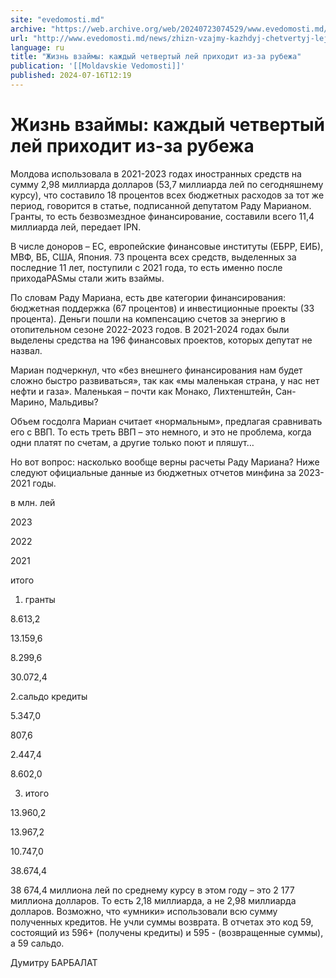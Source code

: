 ```yaml
---
site: "evedomosti.md"
archive: "https://web.archive.org/web/20240723074529/www.evedomosti.md/news/zhizn-vzajmy-kazhdyj-chetvertyj-lej-prihodit-iz-za-rubezha"
url: "http://www.evedomosti.md/news/zhizn-vzajmy-kazhdyj-chetvertyj-lej-prihodit-iz-za-rubezha"
language: ru
title: "Жизнь взаймы: каждый четвертый лей приходит из-за рубежа"
publication: '[[Moldavskie Vedomosti]]'
published: 2024-07-16T12:19
---
```


# Жизнь взаймы: каждый четвертый лей приходит из-за рубежа

Молдова использовала в 2021-2023 годах иностранных средств на сумму 2,98 миллиарда долларов (53,7 миллиарда лей по сегодняшнему курсу), что составило 18 процентов всех бюджетных расходов за тот же период, говорится в статье, подписанной депутатом Раду Марианом. Гранты, то есть безвозмездное финансирование, составили всего 11,4 миллиарда лей, передает IPN.

В числе доноров – ЕС, европейские финансовые институты (ЕБРР, ЕИБ), МВФ, ВБ, США, Япония. 73 процента всех средств, выделенных за последние 11 лет, поступили с 2021 года, то есть именно после приходаPASмы стали жить взаймы.

По словам Раду Мариана, есть две категории финансирования: бюджетная поддержка (67 процентов) и инвестиционные проекты (33 процента). Деньги пошли на компенсацию счетов за энергию в отопительном сезоне 2022-2023 годов. В 2021-2024 годах были выделены средства на 196 финансовых проектов, которых депутат не назвал.

Мариан подчеркнул, что «без внешнего финансирования нам будет сложно быстро развиваться», так как «мы маленькая страна, у нас нет нефти и газа». Маленькая – почти как Монако, Лихтенштейн, Сан-Марино, Мальдивы?

Объем госдолга Мариан считает «нормальным», предлагая сравнивать его с ВВП. То есть треть ВВП – это немного, и это не проблема, когда одни платят по счетам, а другие только поют и пляшут…

Но вот вопрос: насколько вообще верны расчеты Раду Мариана? Ниже следуют официальные данные из бюджетных отчетов минфина за 2023-2021 годы.

в млн. лей

2023

2022

2021

итого

1. гранты

8.613,2

13.159,6

8.299,6

30.072,4

2.сальдо кредиты

5.347,0

807,6

2.447,4

8.602,0

3. итого

13.960,2

13.967,2

10.747,0

38.674,4

38 674,4 миллиона лей по среднему курсу в этом году – это 2 177 миллиона долларов. То есть 2,18 миллиарда, а не 2,98 миллиарда долларов. Возможно, что «умники» использовали всю сумму полученных кредитов. Не учли суммы возврата. В отчетах это код 59, состоящий из 596+ (получены кредиты) и 595 - (возвращенные суммы), а 59 сальдо.

Думитру БАРБАЛАТ